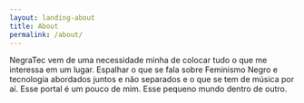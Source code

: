 ```yaml
---
layout: landing-about
title: About
permalink: /about/
---
```


<p class="banner-descricao-site">NegraTec vem de uma necessidade minha de colocar tudo o que me interessa em um lugar. Espalhar o que se fala sobre Feminismo Negro e tecnologia abordados juntos e não separados e o que se tem de música por aí.
Esse portal é um pouco de mim. Esse pequeno mundo dentro de outro.</p>